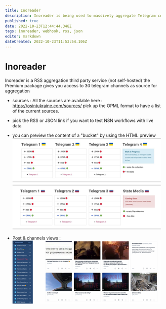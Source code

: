 ```yaml
---
title: Inoreader
description: Inoreader is being used to massively aggregate Telegram content without API limitations
published: true
date: 2022-10-23T12:44:44.348Z
tags: inoreader, webhook, rss, json
editor: markdown
dateCreated: 2022-10-23T11:53:54.106Z
---
```


# Inoreader

Inoreader is a RSS aggregation third party service (not self-hosted)
the Premium package gives you access to 30 telegram channels as source for aggregation

- sources : 
All the sources are available here : https://osintukraine.com/sources/
pick up the OPML format to have a list of the current sources. 
- pick the RSS or JSON link if you want to test N8N workflows with live data
- you can preview the content of a "bucket" by using the HTML preview
![2022-10-23_14-42.jpg](/2022-10-23_14-42.jpg)
![2022-10-23_14-43.jpg](/2022-10-23_14-43.jpg)

- Post & channels views : 
![image.png](/image.png)


